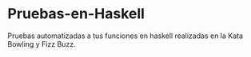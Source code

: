 # Pruebas-en-Haskell
Pruebas automatizadas a tus funciones en haskell realizadas en la Kata Bowling y Fizz Buzz.
